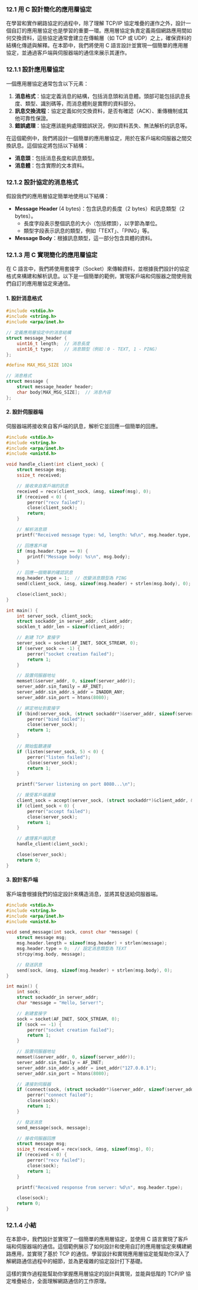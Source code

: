 ### **12.1 用 C 設計簡化的應用層協定**

在學習和實作網路協定的過程中，除了理解 TCP/IP 協定堆疊的運作之外，設計一個自訂的應用層協定也是學習的重要一環。應用層協定負責定義兩個網路應用間如何交換資料，這些協定通常會建立在傳輸層（如 TCP 或 UDP）之上，確保資料的結構化傳遞與解釋。在本節中，我們將使用 C 語言設計並實現一個簡單的應用層協定，並通過客戶端與伺服器端的通信來展示其運作。

### **12.1.1 設計應用層協定**

一個應用層協定通常包含以下元素：

1. **消息格式**：協定定義消息的結構，包括消息頭和消息體。頭部可能包括訊息長度、類型、識別碼等，而消息體則是實際的資料部分。
2. **訊息交換流程**：協定定義如何交換資料，是否有確認（ACK）、重傳機制或其他可靠性保證。
3. **錯誤處理**：協定應該能夠處理錯誤狀況，例如資料丟失、無法解析的訊息等。

在這個範例中，我們將設計一個簡單的應用層協定，用於在客戶端和伺服器之間交換訊息。這個協定將包括以下結構：
- **消息頭**：包括消息長度和訊息類型。
- **消息體**：包含實際的文本資料。

### **12.1.2 設計協定的消息格式**

假設我們的應用層協定簡單地使用以下結構：

- **Message Header** (4 bytes)：包含訊息的長度（2 bytes）和訊息類型（2 bytes）。  
  - 長度字段表示整個訊息的大小（包括標頭），以字節為單位。
  - 類型字段表示訊息的類型，例如「TEXT」、「PING」等。
- **Message Body**：根據訊息類型，這一部分包含具體的資料。

### **12.1.3 用 C 實現簡化的應用層協定**

在 C 語言中，我們將使用套接字（Socket）來傳輸資料，並根據我們設計的協定格式來構建和解析訊息。以下是一個簡單的範例，實現客戶端和伺服器之間使用我們自訂的應用層協定來通信。

#### **1. 設計消息格式**

```c
#include <stdio.h>
#include <string.h>
#include <arpa/inet.h>

// 定義應用層協定中的消息結構
struct message_header {
    uint16_t length;  // 消息長度
    uint16_t type;    // 消息類型（例如：0 - TEXT, 1 - PING）
};

#define MAX_MSG_SIZE 1024

// 消息格式
struct message {
    struct message_header header;
    char body[MAX_MSG_SIZE];  // 消息內容
};
```

#### **2. 設計伺服器端**

伺服器端將接收來自客戶端的訊息，解析它並回應一個簡單的回應。

```c
#include <stdio.h>
#include <string.h>
#include <arpa/inet.h>
#include <unistd.h>

void handle_client(int client_sock) {
    struct message msg;
    ssize_t received;

    // 接收來自客戶端的訊息
    received = recv(client_sock, &msg, sizeof(msg), 0);
    if (received < 0) {
        perror("recv failed");
        close(client_sock);
        return;
    }

    // 解析消息頭
    printf("Received message type: %d, length: %d\n", msg.header.type, msg.header.length);

    // 回應客戶端
    if (msg.header.type == 0) {
        printf("Message body: %s\n", msg.body);
    }

    // 回應一個簡單的確認訊息
    msg.header.type = 1;  // 改變消息類型為 PING
    send(client_sock, &msg, sizeof(msg.header) + strlen(msg.body), 0);

    close(client_sock);
}

int main() {
    int server_sock, client_sock;
    struct sockaddr_in server_addr, client_addr;
    socklen_t addr_len = sizeof(client_addr);

    // 創建 TCP 套接字
    server_sock = socket(AF_INET, SOCK_STREAM, 0);
    if (server_sock == -1) {
        perror("socket creation failed");
        return 1;
    }

    // 設置伺服器地址
    memset(&server_addr, 0, sizeof(server_addr));
    server_addr.sin_family = AF_INET;
    server_addr.sin_addr.s_addr = INADDR_ANY;
    server_addr.sin_port = htons(8080);

    // 綁定地址到套接字
    if (bind(server_sock, (struct sockaddr*)&server_addr, sizeof(server_addr)) < 0) {
        perror("bind failed");
        close(server_sock);
        return 1;
    }

    // 開始監聽連接
    if (listen(server_sock, 5) < 0) {
        perror("listen failed");
        close(server_sock);
        return 1;
    }

    printf("Server listening on port 8080...\n");

    // 接受客戶端連接
    client_sock = accept(server_sock, (struct sockaddr*)&client_addr, &addr_len);
    if (client_sock < 0) {
        perror("accept failed");
        close(server_sock);
        return 1;
    }

    // 處理客戶端訊息
    handle_client(client_sock);

    close(server_sock);
    return 0;
}
```

#### **3. 設計客戶端**

客戶端會根據我們的協定設計來構造消息，並將其發送給伺服器端。

```c
#include <stdio.h>
#include <string.h>
#include <arpa/inet.h>
#include <unistd.h>

void send_message(int sock, const char *message) {
    struct message msg;
    msg.header.length = sizeof(msg.header) + strlen(message);
    msg.header.type = 0;  // 設定消息類型為 TEXT
    strcpy(msg.body, message);

    // 發送訊息
    send(sock, &msg, sizeof(msg.header) + strlen(msg.body), 0);
}

int main() {
    int sock;
    struct sockaddr_in server_addr;
    char *message = "Hello, Server!";

    // 創建套接字
    sock = socket(AF_INET, SOCK_STREAM, 0);
    if (sock == -1) {
        perror("socket creation failed");
        return 1;
    }

    // 設置伺服器地址
    memset(&server_addr, 0, sizeof(server_addr));
    server_addr.sin_family = AF_INET;
    server_addr.sin_addr.s_addr = inet_addr("127.0.0.1");
    server_addr.sin_port = htons(8080);

    // 連接到伺服器
    if (connect(sock, (struct sockaddr*)&server_addr, sizeof(server_addr)) < 0) {
        perror("connect failed");
        close(sock);
        return 1;
    }

    // 發送消息
    send_message(sock, message);

    // 接收伺服器回應
    struct message msg;
    ssize_t received = recv(sock, &msg, sizeof(msg), 0);
    if (received < 0) {
        perror("recv failed");
        close(sock);
        return 1;
    }

    printf("Received response from server: %d\n", msg.header.type);

    close(sock);
    return 0;
}
```

### **12.1.4 小結**

在本節中，我們設計並實現了一個簡單的應用層協定，並使用 C 語言實現了客戶端和伺服器端的通信。這個範例展示了如何設計和使用自訂的應用層協定來構建網路應用，並實現了基於 TCP 的通信。學習設計和實現應用層協定能幫助你深入了解網路通信過程中的細節，並為更複雜的協定設計打下基礎。

這樣的實作過程能幫助你掌握應用層協定的設計與實現，並能與低階的 TCP/IP 協定堆疊結合，全面理解網路通信的工作原理。